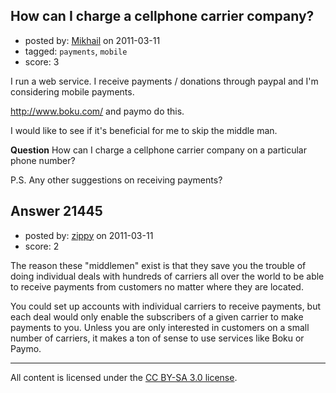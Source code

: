 ## How can I charge a cellphone carrier company?

- posted by: [Mikhail](https://stackexchange.com/users/-1/8560-mikhail) on 2011-03-11
- tagged: `payments`, `mobile`
- score: 3

I run a web service. I receive payments / donations through paypal and I'm considering mobile payments.

http://www.boku.com/ and paymo do this.

I would like to see if it's beneficial for me to skip the middle man.

**Question** How can I charge a cellphone carrier company on a particular phone number?

P.S. Any other suggestions on receiving payments?


## Answer 21445

- posted by: [zippy](https://stackexchange.com/users/-1/7781-zippy) on 2011-03-11
- score: 2

The reason these "middlemen" exist is that they save you the trouble of doing individual deals with hundreds of carriers all over the world to be able to receive payments from customers no matter where they are located. 

You could set up accounts with individual carriers to receive payments, but each deal would only enable the subscribers of a given carrier to make payments to you. Unless you are only interested in customers on a small number of carriers, it makes a ton of sense to use services like Boku or Paymo.



---

All content is licensed under the [CC BY-SA 3.0 license](https://creativecommons.org/licenses/by-sa/3.0/).
